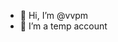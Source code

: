 - 👋 Hi, I’m @vvpm
- 👀 I’m a temp account
<!---
vvpm/vvpm is a ✨ special ✨ repository because its `README.md` (this file) appears on your GitHub profile.
You can click the Preview link to take a look at your changes.
--->
